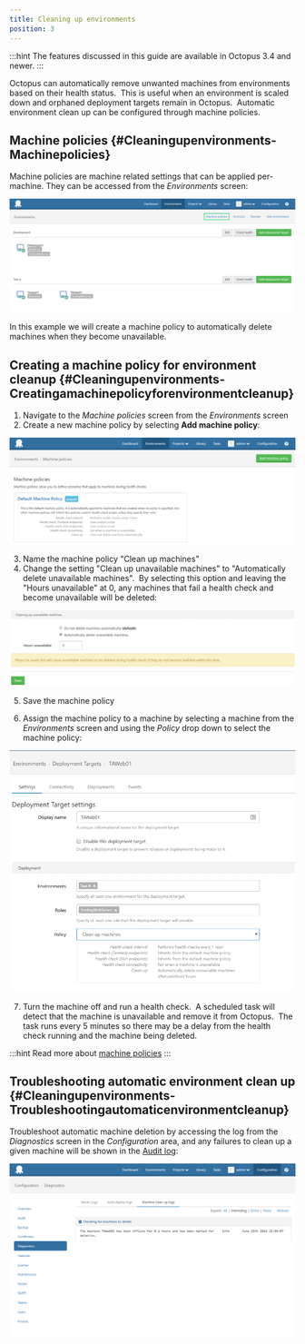 ```yaml
---
title: Cleaning up environments
position: 3
---
```


:::hint
The features discussed in this guide are available in Octopus 3.4 and newer.
:::

Octopus can automatically remove unwanted machines from environments based on their health status.  This is useful when an environment is scaled down and orphaned deployment targets remain in Octopus.  Automatic environment clean up can be configured through machine policies.

## Machine policies {#Cleaningupenvironments-Machinepolicies}

Machine policies are machine related settings that can be applied per-machine. They can be accessed from the *Environments* screen:

![](/docs/images/5669267/5865576.png "width=500")

In this example we will create a machine policy to automatically delete machines when they become unavailable.

## Creating a machine policy for environment cleanup {#Cleaningupenvironments-Creatingamachinepolicyforenvironmentcleanup}

1. Navigate to the *Machine policies* screen from the *Environments* screen
2. Create a new machine policy by selecting **Add machine policy**:

![](/docs/images/5669267/5865577.png "width=500")

3. Name the machine policy "Clean up machines"
4. Change the setting "Clean up unavailable machines" to "Automatically delete unavailable machines".  By selecting this option and leaving the "Hours unavailable" at 0, any machines that fail a health check and become unavailable will be deleted:

![](/docs/images/5669267/5865578.png "width=500")

5. Save the machine policy

6. Assign the machine policy to a machine by selecting a machine from the *Environments* screen and using the *Policy* drop down to select the machine policy:

![](/docs/images/5669267/5865579.png "width=500")

7. Turn the machine off and run a health check.  A scheduled task will detect that the machine is unavailable and remove it from Octopus.  The task runs every 5 minutes so there may be a delay from the health check running and the machine being deleted.

:::hint
Read more about [machine policies](/docs/key-concepts/environments/machine-policies.md)
:::

## Troubleshooting automatic environment clean up {#Cleaningupenvironments-Troubleshootingautomaticenvironmentcleanup}

Troubleshoot automatic machine deletion by accessing the log from the *Diagnostics* screen in the *Configuration* area, and any failures to clean up a given machine will be shown in the [Audit log](/docs/administration/auditing.md):

![](/docs/images/5669267/5865580.png "width=500")
